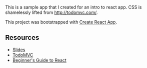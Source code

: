 This is a sample app that I created for an intro to react app. CSS is
shamelessly lifted from http://todomvc.com/.

This project was bootstrapped with [Create React App](https://github.com/facebookincubator/create-react-app).

## Resources
- [Slides](https://docs.google.com/presentation/d/16P-kYYsPFPx1Hyg12YggxCNWOT7w0pzHHaX1H1uhVq0/edit?usp=sharing)
- [TodoMVC](https://github.com/tastejs/todomvc/)
- [Beginner's Guide to React](https://egghead.io/courses/the-beginner-s-guide-to-reactjs)
